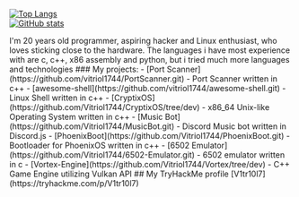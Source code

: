 [![Top Langs](https://github-readme-stats.vercel.app/api/top-langs/?username=ilobilo&langs_count=10&layout=compact&theme=radical)](https://github.com/anuraghazra/github-readme-stats)\
[![GitHub stats](https://github-readme-stats.vercel.app/api?username=vitriol1744&show_icons=true&theme=radical)](https://github.com/anuraghazra/github-readme-stats)


<!--
**vitriol1744/vitriol1744** is a ✨ _special_ ✨ repository because its `README.md` (this file) appears on your GitHub profile.

Here are some ideas to get you started:

- 🔭 I’m currently working on [CryptixOS](https://github.com/Vitriol1744/CryptixOS/tree/dev)
- 🌱 I’m currently learning programming on arm
- 👯 I’m looking to collaborate on OsDev projects
- 🤔 I’m looking for help with design and efficient implementation of common data structures and algorithms
- 💬 Ask me about x86, c++, osdev related questions
- 📫 How to reach me: v1tr10l7 on discord, v1tr10l7@proton.me mail 
- ⚡ Fun fact: i love osdev and low level programming
--!>

I'm 20 years old programmer, aspiring hacker and Linux enthusiast, who loves sticking close to the hardware. The languages i have most experience with are c, c++, x86 assembly and python, but i tried much more languages and technologies

### My projects:
- [Port Scanner](https://github.com/vitriol1744/PortScanner.git) - Port Scanner written in c++
- [awesome-shell](https://github.com/vitriol1744/awesome-shell.git) - Linux Shell written in c++
- [CryptixOS](https://github.com/Vitriol1744/CryptixOS/tree/dev) - x86_64 Unix-like Operating System written in c++
- [Music Bot](https://github.com/Vitriol1744/MusicBot.git) - Discord Music bot written in Discord.js
- [PhoenixBoot](https://github.com/Vitriol1744/PhoenixBoot.git) - Bootloader for PhoenixOS written in c++
- [6502 Emulator](https://github.com/Vitriol1744/6502-Emulator.git) - 6502 emulator written in c
- [Vortex-Engine](https://github.com/Vitriol1744/Vortex/tree/dev) - C++ Game Engine utilizing Vulkan API


## My TryHackMe profile
[V1tr10l7](https://tryhackme.com/p/V1tr10l7)
